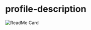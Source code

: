 # profile-description

![ReadMe Card](https://github-readme-stats.vercel.app/api/pin/?username=NathanHinthorne&repo=profile-description)
